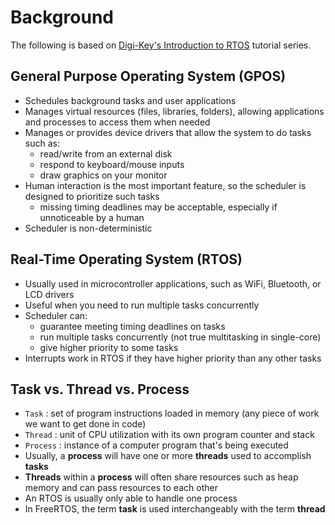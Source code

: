 # Background
The following is based on [Digi-Key's Introduction to RTOS](https://www.youtube.com/watch?v=F321087yYy4) tutorial series.

## General Purpose Operating System (GPOS)
- Schedules background tasks and user applications
- Manages virtual resources (files, libraries, folders), allowing applications and processes to access them when needed
- Manages or provides device drivers that allow the system to do tasks such as:
  - read/write from an external disk
  - respond to keyboard/mouse inputs
  - draw graphics on your monitor
- Human interaction is the most important feature, so the scheduler is designed to prioritize such tasks
  - missing timing deadlines may be acceptable, especially if unnoticeable by a human
- Scheduler is non-deterministic

## Real-Time Operating System (RTOS)
- Usually used in microcontroller applications, such as WiFi, Bluetooth, or LCD drivers
- Useful when you need to run multiple tasks concurrently
- Scheduler can:
  - guarantee meeting timing deadlines on tasks
  - run multiple tasks concurrently (not true multitasking in single-core)
  - give higher priority to some tasks
- Interrupts work in RTOS if they have higher priority than any other tasks

## Task vs. Thread vs. Process
- `Task` : set of program instructions loaded in memory (any piece of work we want to get done in code)  
- `Thread` : unit of CPU utilization with its own program counter and stack  
- `Process` : instance of a computer program that's being executed  
- Usually, a **process** will have one or more **threads** used to accomplish **tasks**
- **Threads** within a **process** will often share resources such as heap memory and can pass resources to each other
- An RTOS is usually only able to handle one process
- In FreeRTOS, the term **task** is used interchangeably with the term **thread**

